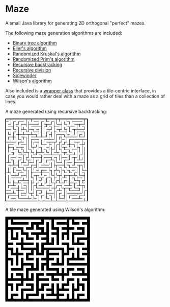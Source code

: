 Maze
====

A small Java library for generating 2D orthogonal "perfect" mazes. 

The following maze generation algorithms are included:

* [Binary tree algorithm](src/maze/BinaryTreeMaze.java)
* [Eller's algorithm](src/maze/Ellers.java)
* [Randomized Kruskal's algorithm](src/maze/RandomizedKruskals.java)
* [Randomized Prim's algorithm](src/maze/RandomizedPrims.java)
* [Recursive backtracking](src/maze/RecursiveBacktracker.java)
* [Recursive division](src/maze/RecursiveDivider.java)
* [Sidewinder](src/maze/Sidewinder.java)
* [Wilson's algorithm](src/maze/Wilsons.java)

Also included is a [wrapper class](src/maze/TileMaze.java) that provides a tile-centric interface, in case you would rather deal with a maze as a grid of tiles than a collection of lines.

A maze generated using recursive backtracking:

![Screenshot](recursive_backtracker.png)

A tile maze generated using Wilson's algorithm:

![Screenshot](wilsons.png)
